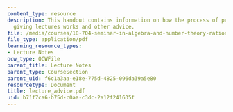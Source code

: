 ```yaml
---
content_type: resource
description: This handout contains information on how the process of preparing and
  giving lectures works and other advice.
file: /media/courses/18-704-seminar-in-algebra-and-number-theory-rational-points-on-elliptic-curves-fall-2004/b71f7ca6b75dc0aac3dc2a12f241635f_lecture_advice.pdf
file_type: application/pdf
learning_resource_types:
- Lecture Notes
ocw_type: OCWFile
parent_title: Lecture Notes
parent_type: CourseSection
parent_uid: f6c1a3aa-e18e-775d-4825-096da39a5e80
resourcetype: Document
title: lecture_advice.pdf
uid: b71f7ca6-b75d-c0aa-c3dc-2a12f241635f
---
```

